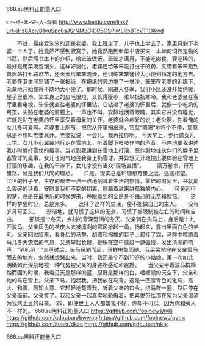 
668.su黑料正能量入口




👉-点-此-进-入-观看  http://www.baidu.com/link?url=jHz8AcivB1yuSpc8sJSrNM3GjOR6OSPiMLRbBTcVT1O&wd




　　不过，最疼爱笨笨的还是老婆。我上班走了，儿子也上学去了，家里只剩下老婆一个人了，她竟然不感到寂寞了。她竟然跑到新华书店买来一本如何饲养宠物的书籍，然后照书本上的介绍，给笨笨做饭。笨笨才满月，不能吃肉食，要吃稀的，最好是用菜汤泡馒头，这样好消化。老婆还给笨笨吃打虫子的药，又带着笨笨跑到兽医站打七联疫苗，还天天给笨笨洗澡，还训练笨笨懂得大小便到指定的地方去。老婆在卫生间里铺了一张报纸，在报纸的旁边堆了一堆沙，笨笨在老婆的训练下，渐渐地开始懂得不随地大小便了。那时候，刚进入冬季，我们小区还没开始供暖，屋子里很冷。笨笨身上的皮毛很短，又长得瘦小，难以抵抗寒冷。我和老婆坐在客厅里看电视，笨笨就直往老婆的怀里钻，它钻进了老婆的怀里后，就像一个吃奶的月孩，头贴在老婆的肩膀上，一声也不叫，安静地闭着眼睛。其实它并没有睡觉，它就是贴在老婆的怀里享受着母爱的关怀。老婆就会疼爱的说：老公啊，你看俺的女儿多可爱啊。老婆要上厕所，把它从怀里掏出来，它就“嗯嗯”地哼个不停，那意思是不想叫老婆离开。老婆就说：一会儿，我再搂你啊。
今天早上，步行送女儿上学。女儿小心翼翼地行走在雪地上，听着脚下吱吱作响的声音，不停地要我讲述我小时候打雪仗的趣事。当听到我讲到在雪地上打滚、恶作剧地往伙伴们的脖子里塞雪球的臭事，女儿也淘气地往我身上扔雪球，并异想天开地提出要体验在雪地上打滚的乐趣，在我的干涉下，女儿才没有当众“现场直播”。
　　读万卷书，行万里路，曾是我们共同的理想。　　只是，现实总是和理想万里之远，遥遥相望。　　尘世的日子里，生存的艰辛一点一点地削减着生活的热情，零碎的时间里，书就那么零碎的读着，安慰着我们不变的初衷，慰藉着越来越孤独的内心。　　可是远行的梦，总是在最快乐的时候醒来，睁眼看到的全是身不由己的无奈和懊恼。　　这样的梦醒时分，总是太多。　　选择了这样的生活，便不能做自己的主人。　　没有岁月可回头。　　渐渐地，就习惯了这样的无奈，习惯了被限制被左右的时间和自由。
　　那该是个冬天，乡村的雪深野阔的冬天，父亲骑在头马上，身后是十九匹骏马。父亲灰色的羊皮大衣被凛冽的寒风掀起一角，扬起来，露出里面白色的羊毛，父亲回过脸来，看身后的马群，胡须和棉帽的耳子上都挂了霜，马群中喧腾着马儿冬天恢宏的气息，父亲举起长鞭，鞭梢在空中廪过一道弧线，发出清脆的响声，“叭叭叭！”三声过后，头马风驰而起，马群电掣而随。我呆呆地守在父亲策马而去的地方，忽然就想哭出来。当时，我还是个不到10岁的小姑娘，第一次如此明确如此深刻地被一种气势被父亲的身姿所感动和震撼。　　当父亲带着骏马群蹄踏而回的时候，我看见天是那样的蓝，原野是那样的白，嗜喱般的天空下，父亲和他的马在雪上。父亲下马，抱起我，把我放在马背。这是一匹雪青色的牝马，高大、和善、颇知人意。它轻轻地载着我，听着父亲的口令，绕马群一圈，然后停在父亲面前。父亲笑了。我和父亲一起真实地骄傲着，把喜悦带给那在家为父亲温酒为我烤土豆的母亲。
	29、即便世上人人都嫌我不好，你却不可以，因为你和旁人不一样的。
668.su黑料正能量入口 https://github.com/foolnews/lvki
https://github.com/qdouban/bwwop
https://github.com/foolnews/uytrx
https://github.com/itunsr/dkzc
https://github.com/qdouban/nkts





668.su黑料正能量入口
